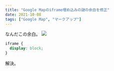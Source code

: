 ```yaml
---
title: "Google Mapのiframe埋め込みの謎の余白を修正"
date: 2021-10-08
tags: ["Google Map", "マークアップ"]
---
```


なんだこの余白。
![](/images/5.png)

```css
iframe {
  display: block;
}
```

解決。
